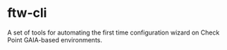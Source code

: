 # ftw-cli
A set of tools for automating the first time configuration wizard on Check Point GAIA-based environments.
